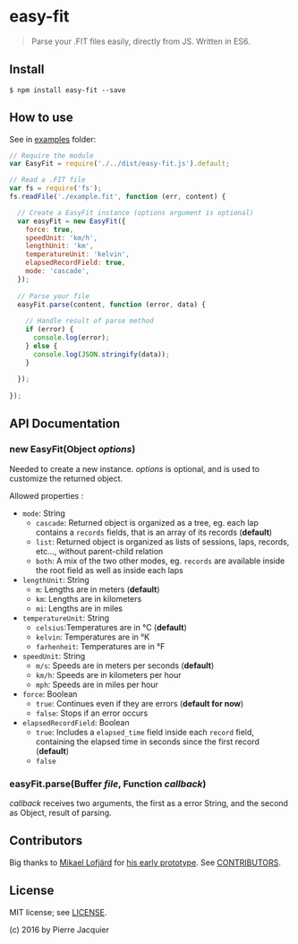 # easy-fit

> Parse your .FIT files easily, directly from JS.
> Written in ES6.


## Install

```
$ npm install easy-fit --save
```

## How to use

See in [examples](./examples) folder:

```javascript
// Require the module
var EasyFit = require('./../dist/easy-fit.js').default;

// Read a .FIT file
var fs = require('fs');
fs.readFile('./example.fit', function (err, content) {

  // Create a EasyFit instance (options argument is optional)
  var easyFit = new EasyFit({
    force: true,
    speedUnit: 'km/h',
    lengthUnit: 'km',
    temperatureUnit: 'kelvin',
    elapsedRecordField: true,
    mode: 'cascade',
  });
  
  // Parse your file
  easyFit.parse(content, function (error, data) {
  
    // Handle result of parse method
    if (error) {
      console.log(error);
    } else {
      console.log(JSON.stringify(data));
    }
    
  });
  
});
```

## API Documentation
### new EasyFit(Object _options_)
Needed to create a new instance. _options_ is optional, and is used to customize the returned object.

Allowed properties :
- `mode`: String
  - `cascade`: Returned object is organized as a tree, eg. each lap contains a `records` fields, that is an array of its records (**default**)
  - `list`: Returned object is organized as lists of sessions, laps, records, etc..., without parent-child relation
  - `both`: A mix of the two other modes, eg. `records` are available inside the root field as well as inside each laps
- `lengthUnit`: String
  - `m`: Lengths are in meters (**default**)
  - `km`: Lengths are in kilometers
  - `mi`: Lengths are in miles
- `temperatureUnit`: String
  - `celsius`:Temperatures are in °C (**default**)
  - `kelvin`: Temperatures are in °K
  - `farhenheit`: Temperatures are in °F
- `speedUnit`: String
  - `m/s`: Speeds are in meters per seconds (**default**)
  - `km/h`: Speeds are in kilometers per hour
  - `mph`: Speeds are in miles per hour
- `force`: Boolean
  - `true`: Continues even if they are errors (**default for now**)
  - `false`: Stops if an error occurs
- `elapsedRecordField`: Boolean
  - `true`: Includes a `elapsed_time` field inside each `record` field, containing the elapsed time in seconds since the first record (**default**)
  - `false`

### easyFit.parse(Buffer _file_, Function _callback_)
_callback_ receives two arguments, the first as a error String, and the second as Object, result of parsing.

## Contributors

Big thanks to [Mikael Lofjärd](https://github.com/mlofjard) for [his early prototype](https://github.com/mlofjard/jsonfit).
See [CONTRIBUTORS](./CONTRIBUTORS.md).

## License

MIT license; see [LICENSE](./LICENSE).

(c) 2016 by Pierre Jacquier
